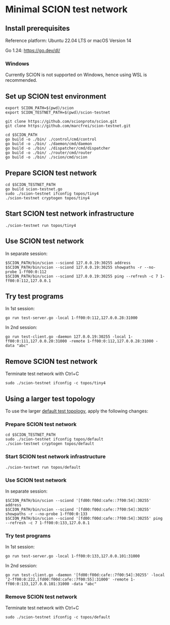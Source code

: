 # Minimal SCION test network


## Install prerequisites

Reference platform: Ubuntu 22.04 LTS or macOS Version 14

Go 1.24: https://go.dev/dl/

### Windows

Currently SCION is not supported on Windows, hence using WSL is recommended.

## Set up SCION test environment

```
export SCION_PATH=$(pwd)/scion
export SCION_TESTNET_PATH=$(pwd)/scion-testnet

git clone https://github.com/scionproto/scion.git
git clone https://github.com/marcfrei/scion-testnet.git

cd $SCION_PATH
go build -o ./bin/ ./control/cmd/control
go build -o ./bin/ ./daemon/cmd/daemon
go build -o ./bin/ ./dispatcher/cmd/dispatcher
go build -o ./bin/ ./router/cmd/router
go build -o ./bin/ ./scion/cmd/scion
```


## Prepare SCION test network

```
cd $SCION_TESTNET_PATH
go build scion-testnet.go
sudo ./scion-testnet ifconfig topos/tiny4
./scion-testnet cryptogen topos/tiny4
```


## Start SCION test network infrastructure

```
./scion-testnet run topos/tiny4
```


## Use SCION test network

In separate session:

```
$SCION_PATH/bin/scion --sciond 127.0.0.19:30255 address
$SCION_PATH/bin/scion --sciond 127.0.0.19:30255 showpaths -r --no-probe 1-ff00:0:112
$SCION_PATH/bin/scion --sciond 127.0.0.19:30255 ping --refresh -c 7 1-ff00:0:112,127.0.0.1
```


## Try test programs

In 1st session:

```
go run test-server.go -local 1-ff00:0:112,127.0.0.28:31000
```

In 2nd session:

```
go run test-client.go -daemon 127.0.0.19:30255 -local 1-ff00:0:111,127.0.0.20:31000 -remote 1-ff00:0:112,127.0.0.28:31000 -data "abc"
```


## Remove SCION test network

Terminate test network with Ctrl+C

```
sudo ./scion-testnet ifconfig -c topos/tiny4
```


## Using a larger test topology

To use the larger [default test topology](https://github.com/scionproto/scion/blob/master/doc/fig/default_topo.png), apply the following changes:


### Prepare SCION test network

```
cd $SCION_TESTNET_PATH
sudo ./scion-testnet ifconfig topos/default
./scion-testnet cryptogen topos/default
```


### Start SCION test network infrastructure

```
./scion-testnet run topos/default
```


### Use SCION test network

In separate session:

```
$SCION_PATH/bin/scion --sciond '[fd00:f00d:cafe::7f00:54]:30255' address
$SCION_PATH/bin/scion --sciond '[fd00:f00d:cafe::7f00:54]:30255' showpaths -r --no-probe 1-ff00:0:133
$SCION_PATH/bin/scion --sciond '[fd00:f00d:cafe::7f00:54]:30255' ping --refresh -c 7 1-ff00:0:133,127.0.0.1
```


### Try test programs

In 1st session:

```
go run test-server.go -local 1-ff00:0:133,127.0.0.101:31000
```

In 2nd session:

```
go run test-client.go -daemon '[fd00:f00d:cafe::7f00:54]:30255' -local '2-ff00:0:222,[fd00:f00d:cafe::7f00:55]:31000' -remote 1-ff00:0:133,127.0.0.101:31000 -data "abc"
```


### Remove SCION test network

Terminate test network with Ctrl+C

```
sudo ./scion-testnet ifconfig -c topos/default
```
